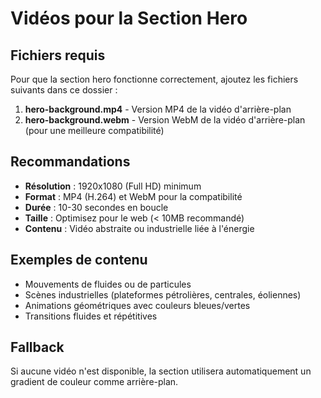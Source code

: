 # Vidéos pour la Section Hero

## Fichiers requis

Pour que la section hero fonctionne correctement, ajoutez les fichiers suivants dans ce dossier :

1. **hero-background.mp4** - Version MP4 de la vidéo d'arrière-plan
2. **hero-background.webm** - Version WebM de la vidéo d'arrière-plan (pour une meilleure compatibilité)

## Recommandations

- **Résolution** : 1920x1080 (Full HD) minimum
- **Format** : MP4 (H.264) et WebM pour la compatibilité
- **Durée** : 10-30 secondes en boucle
- **Taille** : Optimisez pour le web (< 10MB recommandé)
- **Contenu** : Vidéo abstraite ou industrielle liée à l'énergie

## Exemples de contenu

- Mouvements de fluides ou de particules
- Scènes industrielles (plateformes pétrolières, centrales, éoliennes)
- Animations géométriques avec couleurs bleues/vertes
- Transitions fluides et répétitives

## Fallback

Si aucune vidéo n'est disponible, la section utilisera automatiquement un gradient de couleur comme arrière-plan.
